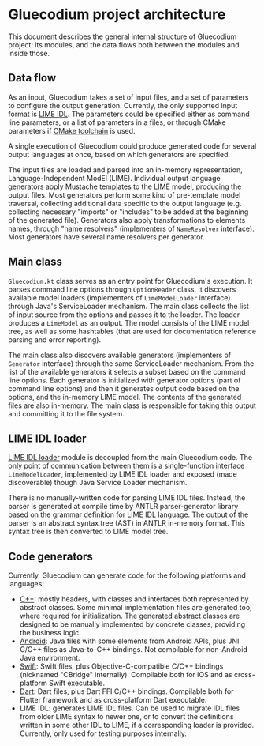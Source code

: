 Gluecodium project architecture
===============================

This document describes the general internal structure of Gluecodium project: its modules, and the data flows both
between the modules and inside those.

Data flow
---------

As an input, Gluecodium takes a set of input files, and a set of parameters to configure the output generation.
Currently, the only supported input format is [LIME IDL](../lime_idl.md). The parameters could be specified either as
command line parameters, or a list of parameters in a files, or through CMake parameters if
[CMake toolchain](../../cmake/README.md) is used.

A single execution of Gluecodium could produce generated code for several output languages at once, based on which
generators are specified.

The input files are loaded and parsed into an in-memory representation, Language-Independent ModEl (LIME). Individual
output language generators apply Mustache templates to the LIME model, producing the output files. Most generators
perform some kind of pre-template model traversal, collecting additional data specific to the output language (e.g.
collecting necessary "imports" or "includes" to be added at the beginning of the generated file). Generators also apply
transformations to elements names, through "name resolvers" (implementers of `NameResolver` interface). Most generators
have several name resolvers per generator.

Main class
----------

`Gluecodium.kt` class serves as an entry point for Gluecodium's execution. It parses command line options through
`OptionReader` class. It discovers available model loaders (implementers of `LimeModelLoader` interface) through Java's
ServiceLoader mechanism. The main class collects the list of input source from the options and passes it to the loader.
The loader produces a `LimeModel` as an output. The model consists of the LIME model tree, as well as some hashtables
(that are used for documentation reference parsing and error reporting).

The main class also discovers available generators (implementers of `Generator` interface) through the same
ServiceLoader mechanism. From the list of the available generators it selects a subset based on the command line
options. Each generator is initialized with generator options (part of command line options) and then it generates
output code based on the options, and the in-memory LIME model. The contents of the generated files are also in-memory.
The main class is responsible for taking this output and committing it to the file system.

LIME IDL loader
---------------

[LIME IDL loader](lime_loader.md) module is decoupled from the main Gluecodium code. The only point of communication
between them is a single-function interface `LimeModelLoader`, implemented by LIME IDL loader and exposed (made
discoverable) though Java Service Loader mechanism.

There is no manually-written code for parsing LIME IDL files. Instead, the parser is generated at compile time by ANTLR
parser-generator library based on the grammar definition for LIME IDL language. The output of the parser is an abstract
syntax tree (AST) in ANTLR in-memory format. This syntax tree is then converted to LIME model tree.

Code generators
---------------

Currently, Gluecodium can generate code for the following platforms and languages:
* [C++](generators/cpp.md): mostly headers, with classes and interfaces both represented by abstract classes. Some
minimal implementation files are generated too, where required for initialization. The generated abstract classes are
designed to be manually implemented by concrete classes, providing the business logic.
* [Android](generators/java.md): Java files with some elements from Android APIs, plus JNI C/C++ files as Java-to-C++
bindings. Not compilable for non-Android Java environment.
* [Swift](generators/swift.md): Swift files, plus Objective-C-compatible C/C++ bindings (nicknamed "CBridge"
internally). Compilable both for iOS and as cross-platform Swift executable.
* [Dart](generators/dart.md): Dart files, plus Dart FFI C/C++ bindings. Compilable both for Flutter framework and as
cross-platform Dart executable.
* LIME IDL: generates LIME IDL files. Can be used to migrate IDL files from older LIME syntax to newer one, or to
convert the definitions written in some other IDL to LIME, if a corresponding loader is provided. Currently, only used
for testing purposes internally.
